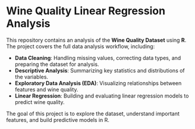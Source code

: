 # Wine Quality Linear Regression Analysis

This repository contains an analysis of the **Wine Quality Dataset** using **R**. The project covers the full data analysis workflow, including:

- **Data Cleaning**: Handling missing values, correcting data types, and preparing the dataset for analysis.  
- **Descriptive Analysis**: Summarizing key statistics and distributions of the variables.  
- **Exploratory Data Analysis (EDA)**: Visualizing relationships between features and wine quality.  
- **Linear Regression**: Building and evaluating linear regression models to predict wine quality.

The goal of this project is to explore the dataset, understand important features, and build predictive models in R.
